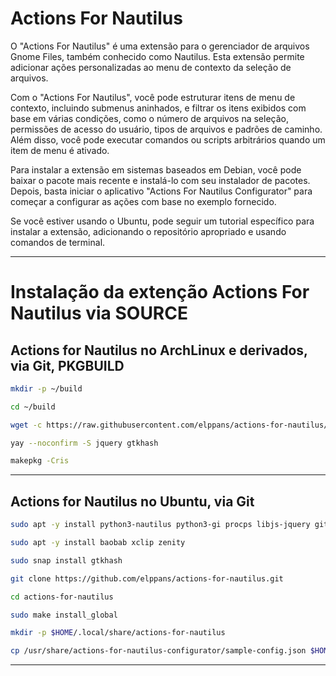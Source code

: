 # Actions For Nautilus

O "Actions For Nautilus" é uma extensão para o gerenciador de arquivos Gnome Files, também conhecido como Nautilus. Esta extensão permite adicionar ações personalizadas ao menu de contexto da seleção de arquivos. 

Com o "Actions For Nautilus", você pode estruturar itens de menu de contexto, incluindo submenus aninhados, e filtrar os itens exibidos com base em várias condições, como o número de arquivos na seleção, permissões de acesso do usuário, tipos de arquivos e padrões de caminho. Além disso, você pode executar comandos ou scripts arbitrários quando um item de menu é ativado.

Para instalar a extensão em sistemas baseados em Debian, você pode baixar o pacote mais recente e instalá-lo com seu instalador de pacotes. Depois, basta iniciar o aplicativo "Actions For Nautilus Configurator" para começar a configurar as ações com base no exemplo fornecido.

Se você estiver usando o Ubuntu, pode seguir um tutorial específico para instalar a extensão, adicionando o repositório apropriado e usando comandos de terminal.
___
# Instalação da extenção Actions For Nautilus via SOURCE

## Actions for Nautilus no ArchLinux e derivados, via Git, PKGBUILD

```bash
mkdir -p ~/build
```
```bash
cd ~/build
```
```bash
wget -c https://raw.githubusercontent.com/elppans/actions-for-nautilus/refs/heads/main/pkgbuild/PKGBUILD
```
```bash
yay --noconfirm -S jquery gtkhash
```
```bash
makepkg -Cris
```
___
## Actions for Nautilus no Ubuntu, via Git

```bash
sudo apt -y install python3-nautilus python3-gi procps libjs-jquery git make
```
```bash
sudo apt -y install baobab xclip zenity
```
```bash
sudo snap install gtkhash
```
```bash
git clone https://github.com/elppans/actions-for-nautilus.git
```
```bash
cd actions-for-nautilus
```
```bash
sudo make install_global
```
```bash
mkdir -p $HOME/.local/share/actions-for-nautilus
```
```bash
cp /usr/share/actions-for-nautilus-configurator/sample-config.json $HOME/.local/share/actions-for-nautilus/config.json
```
___
